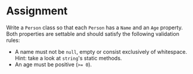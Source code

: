 # Assignment

Write a `Person` class so that each `Person`
has a `Name` and an `Age` property.
Both properties are settable and should
satisfy the following validation rules:

* A name must not be `null`, empty or consist exclusively of whitespace.
  Hint: take a look at `string`'s static methods.
* An age must be positive (`>= 0`).
